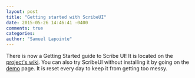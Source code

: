 ```yaml
---
layout: post
title: "Getting started with ScribeUI"
date: 2015-05-26 14:46:41 -0400
comments: true
categories: 
author: "Samuel Lapointe"
---
```

There is now a Getting Started guide to Scribe UI! It is located on the [project's wiki](https://github.com/mapgears/scribeui/wiki/Getting-started-with-ScribeUI). You can also try ScribeUI without installing it by going on the [demo](http://demo.scribeui.org) page. It is reset every day to keep it from getting too messy.  
